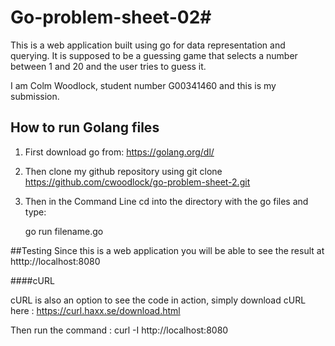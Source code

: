 # Go-problem-sheet-02#
This is a web application built using go for data representation and querying.
It is supposed to be a guessing game that selects a number between 1 and 20 and the user tries to guess it.

I am Colm Woodlock, student number G00341460 and this is my submission.

## How to run Golang files

 1. First download go from: https://golang.org/dl/
 2. Then clone my github repository using git clone https://github.com/cwoodlock/go-problem-sheet-2.git
 3. Then in the Command Line cd into the directory with the go files and type:
 
    go run filename.go	

##Testing
Since this is a web application you will be able to see the result at htttp://localhost:8080

####cURL

 cURL is also an option to see the code in action, simply download
    cURL here : https://curl.haxx.se/download.html
    
 
 Then run the command : curl -I http://localhost:8080